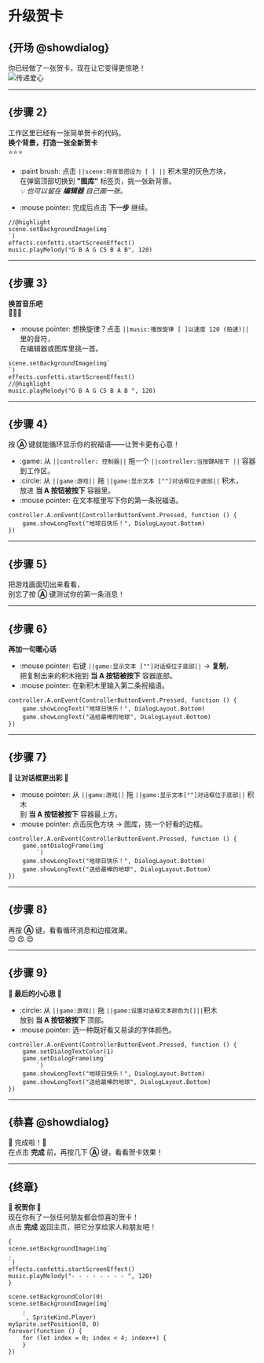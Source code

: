 
# 升级贺卡

## {开场 @showdialog}

你已经做了一张贺卡，现在让它变得更惊艳！  
![传递爱心](/static/skillmap/story/story-activity-2.gif "热带鱼为什么喜欢咸水？")

---

## {步骤 2}

工作区里已经有一张简单贺卡的代码。  
**换个背景，打造一张全新贺卡**  
⭐⭐⭐

- :paint brush: 点击 ``||scene:将背景图设为 [ ] ||`` 积木里的灰色方块，  
  在弹窗顶部切换到 **"图库"** 标签页，挑一张新背景。  
  _💡 也可以留在 **编辑器** 自己画一张。_

- :mouse pointer: 完成后点击 **下一步** 继续。

```blocks
//@highlight
scene.setBackgroundImage(img`
`)
effects.confetti.startScreenEffect()
music.playMelody("G B A G C5 B A B", 120)
```

---

## {步骤 3}

**换首音乐吧**  
🎹🎹🎹

- :mouse pointer: 想换旋律？点击 ``||music:播放旋律 [ ]以速度 120 (拍速)||``  里的音符，  
  在编辑器或图库里挑一首。

```blocks
scene.setBackgroundImage(img`
`)
effects.confetti.startScreenEffect()
//@highlight
music.playMelody("G B A G C5 B A B ", 120)
```

---

## {步骤 4}

按 **Ⓐ** 键就能循环显示你的祝福语——让贺卡更有心意！

- :game: 从 ``||controller: 控制器||`` 拖一个 ``||controller:当按键A按下 ||`` 容器到工作区。  
- :circle: 从 ``||game:游戏||`` 拖  ``||game:显示文本 [""]对话框位于底部||`` 积木，  
  放进 **当 A 按钮被按下** 容器里。  
- :mouse pointer: 在文本框里写下你的第一条祝福语。

```blocks
controller.A.onEvent(ControllerButtonEvent.Pressed, function () {
    game.showLongText("地球日快乐！", DialogLayout.Bottom)
})
```

---

## {步骤 5}

把游戏画面切出来看看，  
别忘了按 **Ⓐ** 键测试你的第一条消息！

---

## {步骤 6}

**再加一句暖心话**  

- :mouse pointer: 右键  ``||game:显示文本 [""]对话框位于底部||`` → **复制**，  
  把复制出来的积木拖到 **当 A 按钮被按下** 容器底部。  
- :mouse pointer: 在新积木里输入第二条祝福语。

```blocks
controller.A.onEvent(ControllerButtonEvent.Pressed, function () {
    game.showLongText("地球日快乐！", DialogLayout.Bottom)
    game.showLongText("送给最棒的地球", DialogLayout.Bottom)
})
```

---

## {步骤 7}

**🎨 让对话框更出彩 🎨**

- :mouse pointer: 从 ``||game:游戏||`` 拖  ``||game:显示文本[""]对话框位于底部||`` 积木  
  到 **当 A 按钮被按下** 容器最上方。  
- :mouse pointer: 点击灰色方块 → 图库，挑一个好看的边框。

```blocks
controller.A.onEvent(ControllerButtonEvent.Pressed, function () {
    game.setDialogFrame(img`
        `)
    game.showLongText("地球日快乐！", DialogLayout.Bottom)
    game.showLongText("送给最棒的地球", DialogLayout.Bottom)
})
```

---

## {步骤 8}

再按 **Ⓐ** 键，看看循环消息和边框效果。  
😍 😍 😍

---

## {步骤 9}

**🎀 最后的小心思 🎀**

- :circle: 从 ``||game:游戏||`` 拖  ``||game:设置对话框文本颜色为[]||``积木  
  放到 **当 A 按钮被按下** 顶部。  
- :mouse pointer: 选一种既好看又易读的字体颜色。

```blocks
controller.A.onEvent(ControllerButtonEvent.Pressed, function () {
    game.setDialogTextColor(1)
    game.setDialogFrame(img`
        `)
    game.showLongText("地球日快乐！", DialogLayout.Bottom)
    game.showLongText("送给最棒的地球", DialogLayout.Bottom)
})
```

---

## {恭喜 @showdialog}

🥳 完成啦！🥳  
在点击 **完成** 前，再按几下 **Ⓐ** 键，看看贺卡效果！

---

## {终章}

**🎊 祝贺你 🎊**  
现在你有了一张任何朋友都会惊喜的贺卡！  
点击 **完成** 返回主页，把它分享给家人和朋友吧！

```template
{
scene.setBackgroundImage(img`
.
`)
effects.confetti.startScreenEffect()
music.playMelody("- - - - - - - - ", 120)
}
```

```ghost
scene.setBackgroundColor(0)
scene.setBackgroundImage(img`
    .
    `, SpriteKind.Player)
mySprite.setPosition(0, 0)
forever(function () {
    for (let index = 0; index < 4; index++) {
    }
})
```